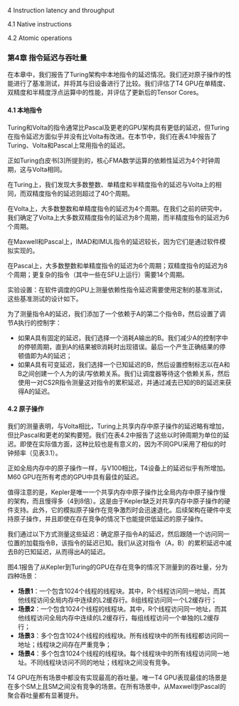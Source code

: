 4 Instruction latency and throughput

4.1 Native instructions

4.2 Atomic operations


### 第4章 指令延迟与吞吐量

在本章中，我们报告了Turing架构中本地指令的延迟情况。我们还对原子操作的性能进行了基准测试，并将其与旧设备进行了比较。我们评估了T4 GPU在单精度、双精度和半精度浮点运算中的性能，并评估了更新后的Tensor Cores。

#### 4.1 本地指令

Turing和Volta的指令通常比Pascal及更老的GPU架构具有更低的延迟，但Turing在指令延迟方面似乎并没有比Volta有改进。在本节中，我们在表4.1中报告了Turing、Volta和Pascal上常用指令的延迟。

正如Turing白皮书[3]所提到的，核心FMA数学运算的依赖性延迟为4个时钟周期，这与Volta相同。

在Turing上，我们发现大多数整数、单精度和半精度指令的延迟与Volta上的相同，而双精度指令的延迟则超过了40个周期。

在Volta上，大多数整数和单精度指令的延迟为4个周期。在我们之前的研究中，我们确定了Volta上大多数双精度指令的延迟为8个周期，而半精度指令的延迟为6个周期。

在Maxwell和Pascal上，IMAD和IMUL指令的延迟较长，因为它们是通过软件模拟实现的。

在Pascal上，大多数整数和单精度指令的延迟为6个周期；双精度指令的延迟为8个周期；更复杂的指令（其中一些在SFU上运行）需要14个周期。

实验设置：在软件调度的GPU上测量依赖性指令延迟需要使用定制的基准测试，这些基准测试的设计如下。

为了测量指令A的延迟，我们添加了一个依赖于A的第二个指令B，然后设置了调节A执行的控制字：

- 如果A具有固定的延迟，我们选择一个消耗A输出的B。我们减少A的控制字中的停顿周期，直到A的结果被B消耗时出现错误。最后一个产生正确结果的停顿值即为A的延迟；
- 如果A具有可变延迟，我们选择一个已知延迟的B，然后设置控制标志以在A和B之间创建一个人为的读/写依赖关系。我们让调度器等待这个依赖关系，然后使用一对CS2R指令测量这对指令的累积延迟，并通过减去已知的B的延迟来获得A的延迟。

#### 4.2 原子操作

我们的测量表明，与Volta相比，Turing上共享内存中原子操作的延迟略有增加，但比Pascal和更老的架构要短。我们在表4.2中报告了这些以时钟周期为单位的延迟。即使在实际值方面，这种比较也是有意义的，因为不同GPU采用了相似的时钟频率（见表3.1）。

正如全局内存中的原子操作一样，与V100相比，T4设备上的延迟似乎有所增加。M60 GPU在所有考虑的GPU中具有最佳的延迟。

值得注意的是，Kepler是唯一一个共享内存中原子操作比全局内存中原子操作慢的架构，而且慢得多（4到8倍）。这是由于Kepler缺乏对共享内存中原子操作的硬件支持。此外，它的模拟原子操作在竞争激烈时会迅速退化。后续架构在硬件中支持原子操作，并且即使在存在竞争的情况下也能提供低延迟的原子操作。

我们通过以下方式测量这些延迟：确定原子指令A的延迟，然后跟随一个访问同一位置的加载指令B，该指令的延迟已知。我们从这对指令（A，B）的累积延迟中减去B的已知延迟，从而得出A的延迟。

图4.1报告了从Kepler到Turing的GPU在存在竞争的情况下测量到的吞吐量，分为四种场景：

- **场景1**：一个包含1024个线程的线程块。其中，R个线程访问同一地址，而其他线程访问全局内存中连续的L2缓存行。8组线程访问同一个L2缓存行；
- **场景2**：一个包含1024个线程的线程块。其中，R个线程访问同一地址，而其他线程访问全局内存中连续的L2缓存行，每组线程访问一个单独的L2缓存行；
- **场景3**：多个包含1024个线程的线程块。所有线程块中的所有线程都访问同一地址；线程块之间存在严重竞争；
- **场景4**：多个包含1024个线程的线程块。每个线程块中的所有线程访问同一地址。不同线程块访问不同的地址；线程块之间没有竞争。

T4 GPU在所有场景中都没有实现最高的吞吐量。唯一T4 GPU表现最佳的场景是在多个SM上且SM之间没有竞争的场景。在所有场景中，从Maxwell到Pascal的聚合吞吐量都有显著提升。
